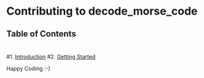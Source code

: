 # Contributing to decode_morse_code
 ## Table of Contents
 #
 #1. [Introduction](#introduction)
 #2. [Getting Started](#getting-started)

Happy Coding :-)

